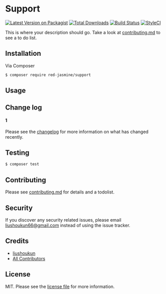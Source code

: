 # Support

[![Latest Version on Packagist][ico-version]][link-packagist]
[![Total Downloads][ico-downloads]][link-downloads]
[![Build Status][ico-travis]][link-travis]
[![StyleCI][ico-styleci]][link-styleci]

This is where your description should go. Take a look at [contributing.md](contributing.md) to see a to do list.

## Installation

Via Composer

``` bash
$ composer require red-jasmine/support
```

## Usage

## Change log
#### 1

Please see the [changelog](changelog.md) for more information on what has changed recently.

## Testing

``` bash
$ composer test
```

## Contributing

Please see [contributing.md](contributing.md) for details and a todolist.

## Security

If you discover any security related issues, please email liushoukun66@gmail.com instead of using the issue tracker.

## Credits

- [liushoukun][link-author]
- [All Contributors][link-contributors]

## License

MIT. Please see the [license file](license.md) for more information.

[ico-version]: https://img.shields.io/packagist/v/red-jasmine/support.svg?style=flat-square
[ico-downloads]: https://img.shields.io/packagist/dt/red-jasmine/support.svg?style=flat-square
[ico-travis]: https://img.shields.io/travis/red-jasmine/support/master.svg?style=flat-square
[ico-styleci]: https://styleci.io/repos/12345678/shield

[link-packagist]: https://packagist.org/packages/red-jasmine/support
[link-downloads]: https://packagist.org/packages/red-jasmine/support
[link-travis]: https://travis-ci.org/red-jasmine/support
[link-styleci]: https://styleci.io/repos/12345678
[link-author]: https://github.com/red-jasmine
[link-contributors]: ../../contributors
